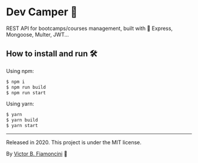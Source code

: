 # Dev Camper 🚀

REST API for bootcamps/courses management, built with 💚 Express, Mongoose, Multer, JWT...

## How to install and run 🛠
Using npm:
```bash
$ npm i
$ npm run build
$ npm run start
```

Using yarn:

```bash
$ yarn
$ yarn build
$ yarn start
```

----------
Released in 2020. This project is under the MIT license.

By [Victor B. Fiamoncini](https://github.com/Victor-Fiamoncini) 🚀
